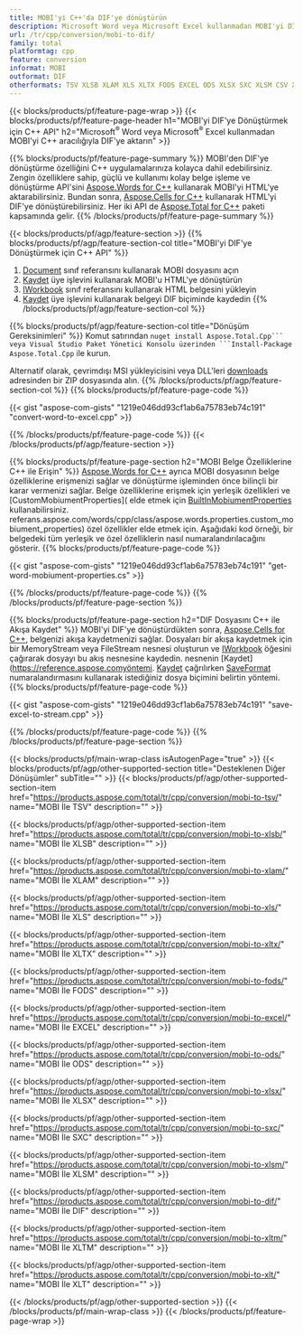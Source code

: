 ```yaml
---
title: MOBI'yi C++'da DIF'ye dönüştürün
description: Microsoft Word veya Microsoft Excel kullanmadan MOBI'yi DIF'ye dönüştürmek için C++ API
url: /tr/cpp/conversion/mobi-to-dif/
family: total
platformtag: cpp
feature: conversion
informat: MOBI
outformat: DIF
otherformats: TSV XLSB XLAM XLS XLTX FODS EXCEL ODS XLSX SXC XLSM CSV XLTM XLT
---
```

{{< blocks/products/pf/feature-page-wrap >}}
{{< blocks/products/pf/feature-page-header h1="MOBI'yi DIF'ye Dönüştürmek için C++ API" h2="Microsoft<sup>&reg;</sup> Word veya Microsoft<sup>&reg;</sup> Excel kullanmadan MOBI'yi C++ aracılığıyla DIF'ye aktarın" >}}

{{% blocks/products/pf/feature-page-summary %}}
MOBI'den DIF'ye dönüştürme özelliğini C++ uygulamalarınıza kolayca dahil edebilirsiniz. Zengin özelliklere sahip, güçlü ve kullanımı kolay belge işleme ve dönüştürme API'sini [Aspose.Words for C++](https://products.aspose.com/words/cpp/) kullanarak MOBI'yi HTML'ye aktarabilirsiniz. Bundan sonra, [Aspose.Cells for C++](https://products.aspose.com/cells/cpp/) kullanarak HTML'yi DIF'ye dönüştürebilirsiniz. Her iki API de [Aspose.Total for C++](https://products.aspose.com/total/cpp/) paketi kapsamında gelir. 
{{% /blocks/products/pf/feature-page-summary  %}}

{{< blocks/products/pf/agp/feature-section >}}
{{% blocks/products/pf/agp/feature-section-col title="MOBI'yi DIF'ye Dönüştürmek için C++ API" %}}
1. [Document](https://reference.aspose.com/words/cpp/class/aspose.words.mobiument) sınıf referansını kullanarak MOBI dosyasını açın
2. [Kaydet](https://reference.aspose.com/words/cpp/class/aspose.words.mobiument#save_string_saveformat) üye işlevini kullanarak MOBI'u HTML'ye dönüştürün
3. [IWorkbook](https://reference.aspose.com/cells/cpp/class/aspose.cells.i_workbook) sınıf referansını kullanarak HTML belgesini yükleyin
4. [Kaydet](https://reference.aspose.com/cells/cpp/class/aspose.cells.i_workbook#a5dc7de23f7ceba76a05dc1d49f51502e) üye işlevini kullanarak belgeyi DIF biçiminde kaydedin
{{% /blocks/products/pf/agp/feature-section-col %}}

{{% blocks/products/pf/agp/feature-section-col title="Dönüşüm Gereksinimleri" %}}
Komut satırından ``nuget install Aspose.Total.Cpp``` veya Visual Studio Paket Yönetici Konsolu üzerinden ```Install-Package Aspose.Total.Cpp`` ile kurun.

Alternatif olarak, çevrimdışı MSI yükleyicisini veya DLL'leri [downloads](https://downloads.aspose.com/total/cpp) adresinden bir ZIP dosyasında alın.
{{% /blocks/products/pf/agp/feature-section-col %}}
{{% blocks/products/pf/feature-page-code %}}

{{< gist "aspose-com-gists" "1219e046dd93cf1ab6a75783eb74c191" "convert-word-to-excel.cpp" >}}


{{% /blocks/products/pf/feature-page-code %}}
{{< /blocks/products/pf/agp/feature-section >}}

{{% blocks/products/pf/feature-page-section  h2="MOBI Belge Özelliklerine C++ ile Erişin" %}}
[Aspose.Words for C++](https://products.aspose.com/words/cpp/) ayrıca MOBI dosyasının belge özelliklerine erişmenizi sağlar ve dönüştürme işleminden önce bilinçli bir karar vermenizi sağlar. Belge özelliklerine erişmek için yerleşik özellikleri ve [CustomMobiumentProperties]( elde etmek için [BuiltInMobiumentProperties](https://reference.aspose.com/words/cpp/class/aspose.words.properties.built_in_mobiument_properties) kullanabilirsiniz. referans.aspose.com/words/cpp/class/aspose.words.properties.custom_mobiument_properties) özel özellikler elde etmek için. Aşağıdaki kod örneği, bir belgedeki tüm yerleşik ve özel özelliklerin nasıl numaralandırılacağını gösterir.
{{% blocks/products/pf/feature-page-code %}}

{{< gist "aspose-com-gists" "1219e046dd93cf1ab6a75783eb74c191" "get-word-mobiument-properties.cs" >}}
{{% /blocks/products/pf/feature-page-code  %}}
{{% /blocks/products/pf/feature-page-section %}}

{{% blocks/products/pf/feature-page-section  h2="DIF Dosyasını C++ ile Akışa Kaydet" %}}
MOBI'yi DIF'ye dönüştürdükten sonra, [Aspose.Cells for C++](https://products.aspose.com/cells/cpp/), belgenizi akışa kaydetmenizi sağlar. Dosyaları bir akışa kaydetmek için bir MemoryStream veya FileStream nesnesi oluşturun ve [IWorkbook](https://reference.aspose.com/cells/cpp/class/aspose.cells.i_workbook) öğesini çağırarak dosyayı bu akış nesnesine kaydedin. nesnenin [Kaydet](https://reference.aspose.comyöntemi. [Kaydet](https://reference.aspose.com) çağrılırken [SaveFormat](https://reference.aspose.com/cells/cpp/namespace/aspose.cells#a11cae527e4e68f1adcac8f47ea64481a) numaralandırmasını kullanarak istediğiniz dosya biçimini belirtin yöntemi.
{{% blocks/products/pf/feature-page-code %}}

{{< gist "aspose-com-gists" "1219e046dd93cf1ab6a75783eb74c191" "save-excel-to-stream.cpp" >}}
{{% /blocks/products/pf/feature-page-code  %}}
{{% /blocks/products/pf/feature-page-section %}}

{{< blocks/products/pf/main-wrap-class isAutogenPage="true" >}}
{{< blocks/products/pf/agp/other-supported-section title="Desteklenen Diğer Dönüşümler" subTitle="" >}}
{{< blocks/products/pf/agp/other-supported-section-item href="https://products.aspose.com/total/tr/cpp/conversion/mobi-to-tsv/" name="MOBI İle TSV" description="" >}}

{{< blocks/products/pf/agp/other-supported-section-item href="https://products.aspose.com/total/tr/cpp/conversion/mobi-to-xlsb/" name="MOBI İle XLSB" description="" >}}

{{< blocks/products/pf/agp/other-supported-section-item href="https://products.aspose.com/total/tr/cpp/conversion/mobi-to-xlam/" name="MOBI İle XLAM" description="" >}}

{{< blocks/products/pf/agp/other-supported-section-item href="https://products.aspose.com/total/tr/cpp/conversion/mobi-to-xls/" name="MOBI İle XLS" description="" >}}

{{< blocks/products/pf/agp/other-supported-section-item href="https://products.aspose.com/total/tr/cpp/conversion/mobi-to-xltx/" name="MOBI İle XLTX" description="" >}}

{{< blocks/products/pf/agp/other-supported-section-item href="https://products.aspose.com/total/tr/cpp/conversion/mobi-to-fods/" name="MOBI İle FODS" description="" >}}

{{< blocks/products/pf/agp/other-supported-section-item href="https://products.aspose.com/total/tr/cpp/conversion/mobi-to-excel/" name="MOBI İle EXCEL" description="" >}}

{{< blocks/products/pf/agp/other-supported-section-item href="https://products.aspose.com/total/tr/cpp/conversion/mobi-to-ods/" name="MOBI İle ODS" description="" >}}

{{< blocks/products/pf/agp/other-supported-section-item href="https://products.aspose.com/total/tr/cpp/conversion/mobi-to-xlsx/" name="MOBI İle XLSX" description="" >}}

{{< blocks/products/pf/agp/other-supported-section-item href="https://products.aspose.com/total/tr/cpp/conversion/mobi-to-sxc/" name="MOBI İle SXC" description="" >}}

{{< blocks/products/pf/agp/other-supported-section-item href="https://products.aspose.com/total/tr/cpp/conversion/mobi-to-xlsm/" name="MOBI İle XLSM" description="" >}}

{{< blocks/products/pf/agp/other-supported-section-item href="https://products.aspose.com/total/tr/cpp/conversion/mobi-to-dif/" name="MOBI İle DIF" description="" >}}

{{< blocks/products/pf/agp/other-supported-section-item href="https://products.aspose.com/total/tr/cpp/conversion/mobi-to-xltm/" name="MOBI İle XLTM" description="" >}}

{{< blocks/products/pf/agp/other-supported-section-item href="https://products.aspose.com/total/tr/cpp/conversion/mobi-to-xlt/" name="MOBI İle XLT" description="" >}}


{{< /blocks/products/pf/agp/other-supported-section >}}
{{< /blocks/products/pf/main-wrap-class >}}
{{< /blocks/products/pf/feature-page-wrap >}}